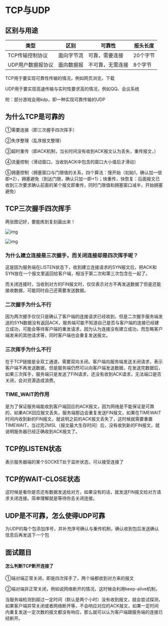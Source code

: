 # TCP与UDP

## 区别与用途

| 类型              | 区别       | 可靠性           | 报头长度 |
| ----------------- | ---------- | ---------------- | -------- |
| TCP传输控制协议   | 面向字节流 | 可靠，需要连接   | 20个字节 |
| UDP用户数据报协议 | 面向数据报 | 不可靠，无需连接 | 8个字节  |

TCP用于要实现可靠性传输的情况，例如网页浏览，下载

UDP用于要实现高速传输与实时性要求高的情况，例如QQ、会议系统

附：部分游戏会用kdp，即一种实现可靠传输的UDP

## 为什么TCP是可靠的

①需要连接（即三次握手四次挥手）

②失序整理（乱序报文整理）

③超时重传（即ACK机制，当长时间没有收到ACK报文认为丢失，重传报文，）

④流量控制（滑动窗口，当收到ACK中包含的窗口大小值后才滑动）

⑤拥塞控制（拥塞窗口与门限值的关系，四个算法：慢开始（初始1，确认加一倍即*2），拥塞避免（到达门限，确认只加一即+1）；快重传，快恢复：后面报文已收到三次要求确认前面的某个报文即重传，同时门限值和拥塞窗口减半，开始拥塞避免）

## TCP三次握手四次挥手

 两张图记好，要能练到复刻画出来！

![img](https://vingdream.cn/static/abd8f3ba67e9864d180798bcf37bab73.jpg) 

![img](https://vingdream.cn/static/ec383f1352a3c7e76ad5aaa4205c1779.jpg) 


### 为什么建立连接是三次握手，而关闭连接却是四次挥手呢？

这是因为服务端在LISTEN状态下，收到建立连接请求的SYN报文后，把ACK和SYN放在一个报文里返回给客户端，相当于第二次和第三次包含在一起了。

而关闭连接时，当收到对方的FIN报文时，仅仅表示对方不再发送数据了但是还能接收数据，可能同时自己还需要发送数据。

### 二次握手为什么不行

因为两次握手仅仅只是确认了客户端的连接请求已经收到，但是二次握手服务端发送的SYN数据没有返回ACK，服务端可能不知道自己是否与客户端的连接已经建立成功，可能会等待客户端的重发请求，因为认为连接没有建立成功，而忽略客户端发来的其他请求等，同时客户端也会重复发送报文。

### 三次挥手为什么不行

在于TCP链接是全双工通道，需要双向关闭。客户端向服务端发送关闭请求，表示客户端不再发送数据，但是服务端仍然可以向客户端发送数据，在发送完数据后，如果三次挥手，服务端只是发送了FIN请求，还没有收到ACK请求，无法端口是否关闭，会对资源造成浪费。

### TIME_WAIT的作用

是为了保证服务端能收到客户端回应的ACK报文，因为网络是不能保证是可靠的，如果ACK回应报文丢失，服务端那边会重复发送FIN报文，如果在TIMEWAIT时间内收到新的FIN报文，就说明之前的ACK报文丢失了，这时候就需要重置TIMEWAIT，当过完2MSL（报文最大生存时间）后，没有收到新的FIN报文，就说明服务器已经正确收到ACK报文了。

## TCP的LISTEN状态

 表示服务器端的某个SOCKET处于监听状态，可以接受连接了 

## TCP的WAIT-CLOSE状态

这时候是看你是否还有数据发送给对方，如果没有的话，就发送FIN报文给对方请求关闭连接。简单理解就是等待你去关闭连接。 

## UDP是不可靠，怎么使得UDP可靠

为UDP的每个包添加序号，并补充序号确认与重传机制，确认收到包后发送确认信息后再发送下一个包

## 面试题目

#### 怎么判断TCP断开连接了

①端对端正常关闭，即是四次挥手了，两个端都收到对方来的报文

②端对端非正常关闭，例如说网络断开的情况，这时候会利用keep-alive机制，

当服务端检测到超过一定时间（默认是两个小时）没有收到报文，就会尝试探测，如果客户端异常关闭或者网络断开等，不会响应对应的ACK报文，如果一定时间内重复发送一定次数的报文都没有响应，那么就可以认为客户端跟服务端的连接已经断开。